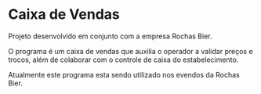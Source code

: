 # Caixa de Vendas
Projeto desenvolvido em conjunto com a empresa Rochas Bier.

O programa é um caixa de vendas que auxilia o operador a validar preços e trocos, além de colaborar com o controle de caixa do estabelecimento.

Atualmente este programa esta sendo utilizado nos evendos da Rochas Bier.
